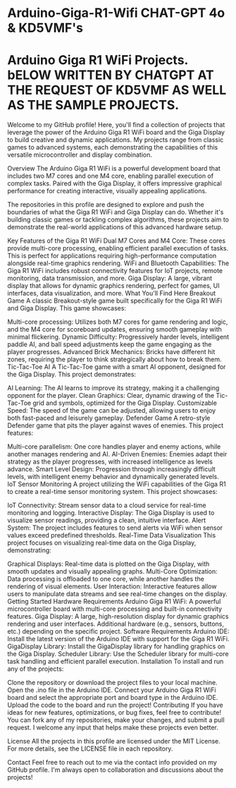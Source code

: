 # Arduino-Giga-R1-Wifi CHAT-GPT 4o & KD5VMF's
# Arduino Giga R1 WiFi Projects. bELOW WRITTEN BY CHATGPT AT THE REQUEST OF KD5VMF AS WELL AS THE SAMPLE PROJECTS.


Welcome to my GitHub profile! Here, you'll find a collection of projects that leverage the power of the Arduino Giga R1 WiFi board and the Giga Display to build creative and dynamic applications. My projects range from classic games to advanced systems, each demonstrating the capabilities of this versatile microcontroller and display combination.

Overview
The Arduino Giga R1 WiFi is a powerful development board that includes two M7 cores and one M4 core, enabling parallel execution of complex tasks. Paired with the Giga Display, it offers impressive graphical performance for creating interactive, visually appealing applications.

The repositories in this profile are designed to explore and push the boundaries of what the Giga R1 WiFi and Giga Display can do. Whether it's building classic games or tackling complex algorithms, these projects aim to demonstrate the real-world applications of this advanced hardware setup.

Key Features of the Giga R1 WiFi
Dual M7 Cores and M4 Core: These cores provide multi-core processing, enabling efficient parallel execution of tasks. This is perfect for applications requiring high-performance computation alongside real-time graphics rendering.
WiFi and Bluetooth Capabilities: The Giga R1 WiFi includes robust connectivity features for IoT projects, remote monitoring, data transmission, and more.
Giga Display: A large, vibrant display that allows for dynamic graphics rendering, perfect for games, UI interfaces, data visualization, and more.
What You'll Find Here
Breakout Game
A classic Breakout-style game built specifically for the Giga R1 WiFi and Giga Display. This game showcases:

Multi-core processing: Utilizes both M7 cores for game rendering and logic, and the M4 core for scoreboard updates, ensuring smooth gameplay with minimal flickering.
Dynamic Difficulty: Progressively harder levels, intelligent paddle AI, and ball speed adjustments keep the game engaging as the player progresses.
Advanced Brick Mechanics: Bricks have different hit zones, requiring the player to think strategically about how to break them.
Tic-Tac-Toe AI
A Tic-Tac-Toe game with a smart AI opponent, designed for the Giga Display. This project demonstrates:

AI Learning: The AI learns to improve its strategy, making it a challenging opponent for the player.
Clean Graphics: Clear, dynamic drawing of the Tic-Tac-Toe grid and symbols, optimized for the Giga Display.
Customizable Speed: The speed of the game can be adjusted, allowing users to enjoy both fast-paced and leisurely gameplay.
Defender Game
A retro-style Defender game that pits the player against waves of enemies. This project features:

Multi-core parallelism: One core handles player and enemy actions, while another manages rendering and AI.
AI-Driven Enemies: Enemies adapt their strategy as the player progresses, with increased intelligence as levels advance.
Smart Level Design: Progression through increasingly difficult levels, with intelligent enemy behavior and dynamically generated levels.
IoT Sensor Monitoring
A project utilizing the WiFi capabilities of the Giga R1 to create a real-time sensor monitoring system. This project showcases:

IoT Connectivity: Stream sensor data to a cloud service for real-time monitoring and logging.
Interactive Display: The Giga Display is used to visualize sensor readings, providing a clean, intuitive interface.
Alert System: The project includes features to send alerts via WiFi when sensor values exceed predefined thresholds.
Real-Time Data Visualization
This project focuses on visualizing real-time data on the Giga Display, demonstrating:

Graphical Displays: Real-time data is plotted on the Giga Display, with smooth updates and visually appealing graphs.
Multi-Core Optimization: Data processing is offloaded to one core, while another handles the rendering of visual elements.
User Interaction: Interactive features allow users to manipulate data streams and see real-time changes on the display.
Getting Started
Hardware Requirements
Arduino Giga R1 WiFi: A powerful microcontroller board with multi-core processing and built-in connectivity features.
Giga Display: A large, high-resolution display for dynamic graphics rendering and user interfaces.
Additional hardware (e.g., sensors, buttons, etc.) depending on the specific project.
Software Requirements
Arduino IDE: Install the latest version of the Arduino IDE with support for the Giga R1 WiFi.
GigaDisplay Library: Install the GigaDisplay library for handling graphics on the Giga Display.
Scheduler Library: Use the Scheduler library for multi-core task handling and efficient parallel execution.
Installation
To install and run any of the projects:

Clone the repository or download the project files to your local machine.
Open the .ino file in the Arduino IDE.
Connect your Arduino Giga R1 WiFi board and select the appropriate port and board type in the Arduino IDE.
Upload the code to the board and run the project!
Contributing
If you have ideas for new features, optimizations, or bug fixes, feel free to contribute! You can fork any of my repositories, make your changes, and submit a pull request. I welcome any input that helps make these projects even better.

License
All the projects in this profile are licensed under the MIT License. For more details, see the LICENSE file in each repository.

Contact
Feel free to reach out to me via the contact info provided on my GitHub profile. I'm always open to collaboration and discussions about the projects!

